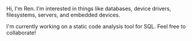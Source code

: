 Hi, I'm Ren. I'm interested in things like databases, device drivers, filesystems, servers, and embedded devices.

I'm currently working on a static code analysis tool for SQL. Feel free to collaborate!
